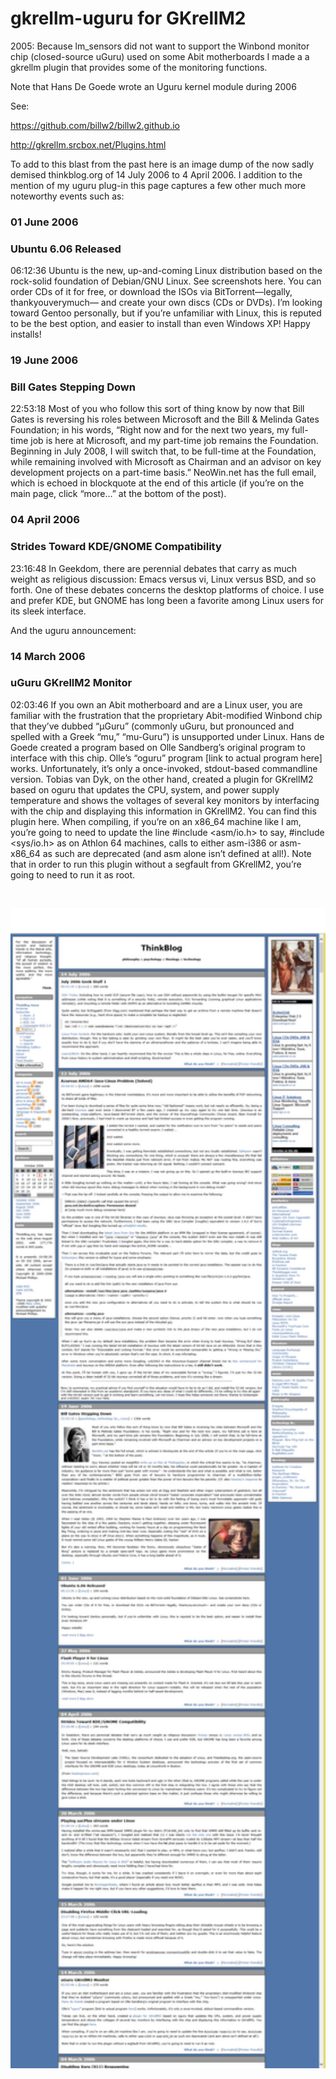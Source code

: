 # gkrellm-uguru for GKrellM2  

 
2005: Because lm_sensors did not want to support the Winbond monitor chip (closed-source uGuru) used on some Abit motherboards I made a a gkrellm plugin that provides some of the monitoring functions. 

Note that Hans De Goede wrote an Uguru kernel module during 2006

See: 

https://github.com/billw2/billw2.github.io

http://gkrellm.srcbox.net/Plugins.html

To add to this blast from the past here is an image dump of the now sadly demised thinkblog.org of 14 July 2006 to 4 April 2006. I addition to the mention of my uguru plug-in this page captures a few other much more noteworthy events such as:

### 01 June 2006
### Ubuntu 6.06 Released
06:12:36 Ubuntu is the new, up-and-coming Linux distribution based on the rock-solid foundation of Debian/GNU Linux. See screenshots here.
You can order CDs of it for free, or download the ISOs via BitTorrent—legally, thankyouverymuch— and create your own discs (CDs or DVDs).
I’m looking toward Gentoo personally, but if you’re unfamiliar with Linux, this is reputed to be the best option, and easier to install than even Windows XP!
Happy installs!

### 19 June 2006
### Bill Gates Stepping Down
22:53:18 Most of you who follow this sort of thing know by now that Bill Gates is reversing his roles between Microsoft and the Bill & Melinda Gates Foundation; in his words, “Right now and for the next two years, my full-time job is here at Microsoft, and my part-time job remains the Foundation. Beginning in July 2008, I will switch that, to be full-time at the Foundation, while remaining involved with Microsoft as Chairman and an advisor on key development projects on a part-time basis.”
NeoWin.net has the full email, which is echoed in blockquote at the end of this article (if you’re on the main page, click “more…” at the bottom of the post).

### 04 April 2006
### Strides Toward KDE/GNOME Compatibility
23:16:48 In Geekdom, there are perennial debates that carry as much weight as religious discussion: Emacs versus vi, Linux versus BSD, and so forth. One of these debates concerns the desktop platforms of choice. I use and prefer KDE, but GNOME has long been a favorite among Linux users for its sleek interface.

And the uguru announcement:

### 14 March 2006
### uGuru GKrellM2 Monitor
02:03:46 If you own an Abit motherboard and are a Linux user, you are familiar with the frustration that the proprietary Abit-modified Winbond chip that they’ve dubbed “µGuru” (commonly uGuru, but pronounced and spelled with a Greek “mu,” “mu-Guru”) is unsupported under Linux. Hans de Goede created a program based on Olle Sandberg’s original program to interface with this chip. Olle’s “oguru” program [link to actual program here] works. Unfortunately, it’s only a once-invoked, stdout-based commandline version. Tobias van Dyk, on the other hand, created a plugin for GKrellM2 based on oguru that updates the CPU, system, and power supply temperature and shows the voltages of several key monitors by interfacing with the chip and displaying this information in GKrellM2. You can find this plugin here.
When compiling, if you’re on an x86_64 machine like I am, you’re going to need to update the line #include <asm/io.h> to say, #include <sys/io.h> as on Athlon 64 machines, calls to either asm-i386 or asm-x86_64 as such are deprecated (and asm alone isn’t defined at all!). Note that in order to run this plugin without a segfault from GKrellM2, you’re going to need to run it as root. 

<br>
<p align="center">
<img src="Thinkblog1.png" width="980" />  
<br>



